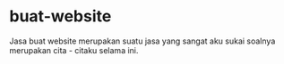 # buat-website
Jasa buat website merupakan suatu jasa yang sangat aku sukai soalnya merupakan cita - citaku selama ini.
